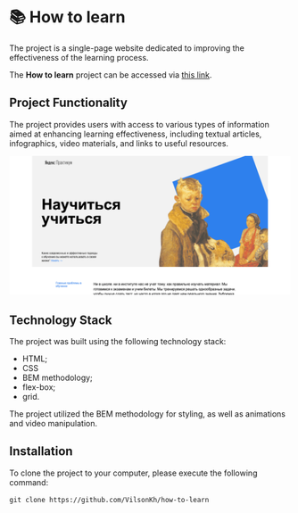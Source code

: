 # 📚 How to learn

The project is a single-page website dedicated to improving the effectiveness of the learning process.

The **How to learn** project can be accessed via [this link](https://projects.devilson.me/how-to-learn).

## Project Functionality

The project provides users with access to various types of information aimed at enhancing learning effectiveness, including textual articles, infographics, video materials, and links to useful resources.

<img width="1920" alt="HowToLearn" src="https://github.com/VilsonKh/VilsonKh/blob/main/preview__how-to-learn.png">

## Technology Stack

The project was built using the following technology stack:

-   HTML;
-   CSS
-   BEM methodology;
-   flex-box;
-   grid.

The project utilized the BEM methodology for styling, as well as animations and video manipulation.

## Installation

To clone the project to your computer, please execute the following command:

```
git clone https://github.com/VilsonKh/how-to-learn
```
